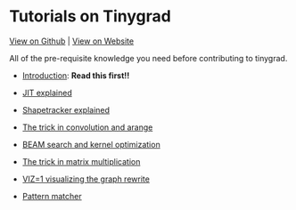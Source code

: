 # Tutorials on Tinygrad 

[View on Github](https://github.com/mesozoic-egg/tinygrad-notes) |
[View on Website](https://mesozoic-egg.github.io/tinygrad-notes)

All of the pre-requisite knowledge you need before contributing to tinygrad.

- [Introduction](20241231_intro.md): **Read this first!!**

- [JIT explained](20240102_jit.md)

- [Shapetracker explained](20241217_st.md)

- [The trick in convolution and arange](20241208_conv.md)

- [BEAM search and kernel optimization](20241203_beam.md)

- [The trick in matrix multiplication](20241203_matmul.md)

- [VIZ=1 visualizing the graph rewrite](20241129_viz.md)

- [Pattern matcher](20241112_pm.md)

